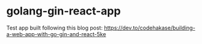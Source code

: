 # golang-gin-react-app

Test app built following this blog post: https://dev.to/codehakase/building-a-web-app-with-go-gin-and-react-5ke
